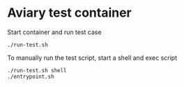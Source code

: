 # Aviary test container

Start container and run test case

```
./run-test.sh
```

To manually run the test script, start a shell and exec script

```
./run-test.sh shell
./entrypoint.sh
```
